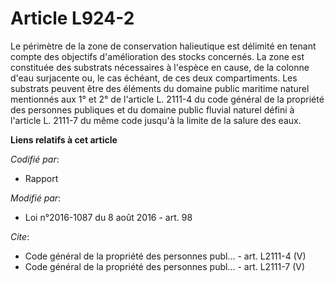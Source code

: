 # Article L924-2

Le périmètre de la zone de conservation halieutique est délimité en tenant compte des objectifs d'amélioration des stocks
concernés. La zone est constituée des substrats nécessaires à l'espèce en cause, de la colonne d'eau surjacente ou, le cas
échéant, de ces deux compartiments. Les substrats peuvent être des éléments du domaine public maritime naturel mentionnés aux
1° et 2° de l'article L. 2111-4 du code général de la propriété des personnes publiques et du domaine public fluvial naturel
défini à l'article L. 2111-7 du même code jusqu'à la limite de la salure des eaux.

**Liens relatifs à cet article**

_Codifié par_:

  - Rapport

_Modifié par_:

  - Loi n°2016-1087 du 8 août 2016 - art. 98

_Cite_:

  - Code général de la propriété des personnes publ... - art. L2111-4 (V)
  - Code général de la propriété des personnes publ... - art. L2111-7 (V)
